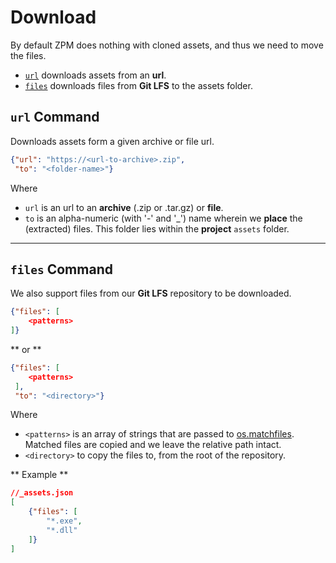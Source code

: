 # Download
By default ZPM does nothing with cloned assets, and thus we need to move the files.

* [`url`](#url_command) downloads assets from an **url**.
* [`files`](#files_command) downloads files from **Git LFS** to the assets folder.

## `url` Command
Downloads assets form a given archive or file url.

```json
{"url": "https://<url-to-archive>.zip",
 "to": "<folder-name>"}
```

Where 

* `url` is an url to an **archive** (.zip or .tar.gz) or **file**.
* `to` is an alpha-numeric (with '-' and '_') name wherein we **place** the (extracted) files.
  This folder lies within the **project** `assets` folder.

----

## `files` Command
We also support files from our **Git LFS** repository to be downloaded.

```json
{"files": [
    <patterns>
]}
```
** or **
```json
{"files": [
    <patterns>
 ],
 "to": "<directory>"}
```

Where 

* `<patterns>` is an array of strings that are passed to [os.matchfiles](https://github.com/premake/premake-core/wiki/os.matchfiles).  
  Matched files are copied and we leave the relative path intact.
* `<directory>` to copy the files to, from the root of the repository.

** Example **
```json
//_assets.json
[
    {"files": [
        "*.exe",
        "*.dll"
    ]}
]
```